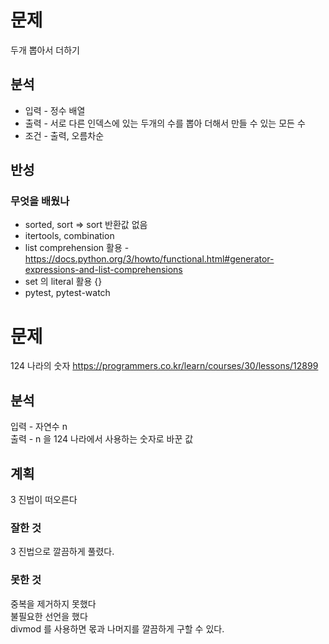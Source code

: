 # 문제 
두개 뽑아서 더하기
## 분석
- 입력 - 정수 배열
- 출력 - 서로 다른 인덱스에 있는 두개의 수를 뽑아 더해서 만들 수 있는 모든 수
- 조건 - 출력, 오름차순
## 반성
### 무엇을 배웠나
- sorted, sort => sort 반환값 없음
- itertools, combination
- list comprehension 활용 - https://docs.python.org/3/howto/functional.html#generator-expressions-and-list-comprehensions
- set 의 literal 활용 {}
- pytest, pytest-watch

# 문제
124 나라의 숫자
https://programmers.co.kr/learn/courses/30/lessons/12899
## 분석
입력 - 자연수 n  
출력 - n 을 124 나라에서 사용하는 숫자로 바꾼 값  
## 계획
3 진법이 떠오른다
### 잘한 것
3 진법으로 깔끔하게 풀렸다.
### 못한 것
중복을 제거하지 못했다  
불필요한 선언을 했다  
divmod 를 사용하면 몫과 나머지를 깔끔하게 구할 수 있다.  